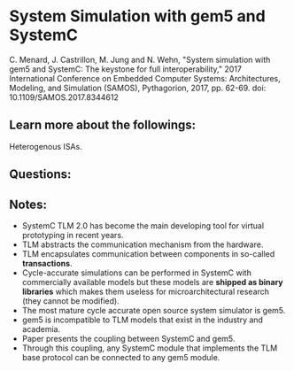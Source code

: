 # System Simulation with gem5 and SystemC

C. Menard, J. Castrillon, M. Jung and N. Wehn, "System simulation with gem5 and SystemC: The keystone for full interoperability," 2017 International Conference on Embedded Computer Systems: Architectures, Modeling, and Simulation (SAMOS), Pythagorion, 2017, pp. 62-69.
doi: 10.1109/SAMOS.2017.8344612

## Learn more about the followings:
Heterogenous ISAs.

## Questions:


## Notes:
* SystemC TLM 2.0 has become the main developing tool for virtual prototyping in recent years.
* TLM abstracts the communication mechanism from the hardware.
* TLM encapsulates communication between components in so-called **transactions**.
* Cycle-accurate simulations can be performed in SystemC with commercially available models but these models are **shipped as binary libraries** which makes them useless for microarchitectural research (they cannot be modified).
* The most mature cycle accurate open source system simulator is gem5.
* gem5 is incompatible to TLM models that exist in the industry and academia.
* Paper presents the coupling between SystemC and gem5. 
* Through this coupling, any SystemC module that implements the TLM base protocol can be connected to any gem5 module. 